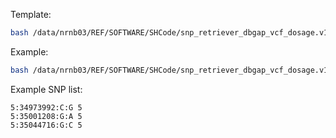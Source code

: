 Template:

```bash
bash /data/nrnb03/REF/SOFTWARE/SHCode/snp_retriever_dbgap_vcf_dosage.v1.sh STUDY_COHORT STUDY_NAME STUDY_COHORT_AGAIN FILE_NAME SNPLIST
```





Example:

```bash
bash /data/nrnb03/REF/SOFTWARE/SHCode/snp_retriever_dbgap_vcf_dosage.v1.sh FHS FHS_EA FHS_EA TOPHIT_SNPs tophhomit_snps
```



Example SNP list:

```text
5:34973992:C:G 5
5:35001208:G:A 5
5:35044716:G:C 5
```

